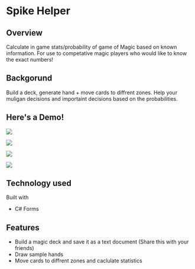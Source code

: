 # Spike Helper

## Overview

Calculate in game stats/probability of game of Magic based on known information. For use to competative magic players who would like to know the exact numbers!

## Backgorund

Build a deck, generate hand + move cards to diffrent zones. Help your muligan decisions and importaint decisions based on the probabilities. 

## Here's a Demo! 
![](https://github.com/yourguyphil/Spike-Helper/tree/master/Demo%20Images/Inital%20Page.PNG)

![](https://github.com/yourguyphil/Spike-Helper/blob/master/Demo%20Images/Deck%20Builder.PNG)

![](https://github.com/yourguyphil/Spike-Helper/tree/master/Demo%20Images/Load%20a%20deck.PNG)

![](https://github.com/yourguyphil/Spike-Helper/tree/master/Demo%20Images/In%20app.PNG)

## Technology used

Built with

  - C# Forms

## Features

- Build a magic deck and save it as a text document (Share this with your friends)
- Draw sample hands
- Move cards to diffrent zones and caclulate statistics
